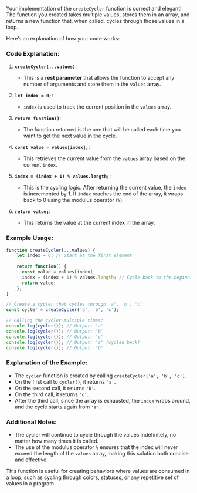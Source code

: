 Your implementation of the `createCycler` function is correct and elegant! The function you created takes multiple values, stores them in an array, and returns a new function that, when called, cycles through those values in a loop.

Here’s an explanation of how your code works:

### Code Explanation:
1. **`createCycler(...values)`**:
   - This is a **rest parameter** that allows the function to accept any number of arguments and store them in the `values` array.
   
2. **`let index = 0;`**:
   - `index` is used to track the current position in the `values` array.

3. **`return function()`**:
   - The function returned is the one that will be called each time you want to get the next value in the cycle.

4. **`const value = values[index];`**:
   - This retrieves the current value from the `values` array based on the current `index`.

5. **`index = (index + 1) % values.length;`**:
   - This is the cycling logic. After returning the current value, the `index` is incremented by 1. If `index` reaches the end of the array, it wraps back to 0 using the modulus operator (`%`).
   
6. **`return value;`**:
   - This returns the value at the current index in the array.

### Example Usage:

```javascript
function createCycler(...values) {
    let index = 0; // Start at the first element
  
    return function() {
      const value = values[index];
      index = (index + 1) % values.length; // Cycle back to the beginning
      return value;
    };
}

// Create a cycler that cycles through 'a', 'b', 'c'
const cycler = createCycler('a', 'b', 'c');

// Calling the cycler multiple times:
console.log(cycler()); // Output: 'a'
console.log(cycler()); // Output: 'b'
console.log(cycler()); // Output: 'c'
console.log(cycler()); // Output: 'a' (cycled back)
console.log(cycler()); // Output: 'b'
```

### Explanation of the Example:
- The `cycler` function is created by calling `createCycler('a', 'b', 'c')`.
- On the first call to `cycler()`, it returns `'a'`.
- On the second call, it returns `'b'`.
- On the third call, it returns `'c'`.
- After the third call, since the array is exhausted, the `index` wraps around, and the cycle starts again from `'a'`.

### Additional Notes:
- The cycler will continue to cycle through the values indefinitely, no matter how many times it is called.
- The use of the modulus operator `%` ensures that the index will never exceed the length of the `values` array, making this solution both concise and effective.

This function is useful for creating behaviors where values are consumed in a loop, such as cycling through colors, statuses, or any repetitive set of values in a program.